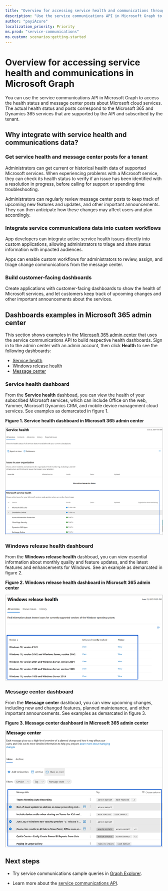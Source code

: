```yaml
---
title: "Overview for accessing service health and communications through Microsoft Graph"
description: "Use the service communications API in Microsoft Graph to access the health status and message center posts about  Microsoft cloud services."
author: "payiAzure"
localization_priority: Priority
ms.prod: "service-communications"
ms.custom: scenarios:getting-started
---
```


# Overview for accessing service health and communications in Microsoft Graph
You can use the service communications API in Microsoft Graph to access the health status and message center posts about Microsoft cloud services. The actual health status and posts correspond to the Microsoft 365 and Dynamics 365 services that are supported by the API and subscribed by the tenant.

## Why integrate with service health and communications data?

### Get service health and message center posts for a tenant
Administrators can get current or historical health data of supported Microsoft services. When experiencing problems with a Microsoft service, they can check its health status to verify if an issue has been identified with a resolution in progress, before calling for support or spending time troubleshooting. 

Administrators can regularly review message center posts to keep track of upcoming new features and updates, and other important announcements. They can then anticipate how these changes may affect users and plan accordingly.

### Integrate service communications data into custom workflows
App developers can integrate active service health issues directly into custom applications, allowing administrators to triage and share status information with impacted audiences.

Apps can enable custom workflows for administrators to review, assign, and triage change communications from the message center.

### Build customer-facing dashboards

Create applications with customer-facing dashboards to show the health of Microsoft services, and let customers keep track of upcoming changes and other important announcements about the services.


## Dashboards examples in Microsoft 365 admin center
This section shows examples in the [Microsoft 365 admin center](https://admin.microsoft.com/Adminportal/Home?source=applauncher#/homepage) that uses the service communications API to build respective health dashboards. Sign in to the admin center with an admin account, then click **Health** to see the following dashboards:
- [Service health](#service-health-dashboard)
- [Windows release health](#windows-release-health-dashboard)
- [Message center](#message-center-dashboard)

### Service health dashboard

From the **Service health** dashboad, you can view the health of your subscribed Microsoft services, which can include Office on the web, Yammer, Microsoft Dynamics CRM, and mobile device management cloud services. See examples as demarcated in figure 1.

**Figure 1. Service health dashboard in Microsoft 365 admin center**

![Screenshot of Microsoft 365 admin center service health dashboard for a user](images/service-communications-concept-overview-admin-center-serviceHealth2.png)

### Windows release health dashboard

From the **Windows release health** dashboad, you can view essential information about monthly quality and feature updates, and the latest features and enhancements for Windows. See an example as demarcated in figure 2.

**Figure 2. Windows release health dashboard in Microsoft 365 admin center**

![Screenshot of Microsoft 365 admin center Windows realease health dashboard for a user](images/service-communications-concept-overview-admin-center-windowshealth2.png)


### Message center dashboard
From the **Message center** dashboad, you can view upcoming changes, including new and changed features, planned maintenance, and other important announcements. See examples as demarcated in figure 3.

**Figure 3. Message center dashboard in Microsoft 365 admin center**

![Screenshot of Microsoft 365 admin center message center dashboard for a user](images/service-communications-concept-overview-admin-center-messagecenter2.png)



## Next steps

- Try service communications sample queries in [Graph Explorer](https://developer.microsoft.com/graph/graph-explorer/?request=admin%2FserviceAnnouncement%2FhealthOverviews&version=beta).

- Learn more about the [service communications API](/graph/api/resources/serviceannouncement?view=graph-rest-beta&preserve-view=true).